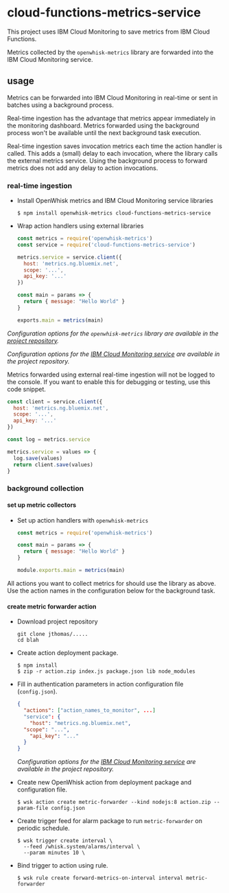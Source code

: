 # cloud-functions-metrics-service

This project uses IBM Cloud Monitoring to save metrics from IBM Cloud Functions.

Metrics collected by the `openwhisk-metrics` library are forwarded into the IBM Cloud Monitoring service.

## usage

Metrics can be forwarded into IBM Cloud Monitoring in real-time or sent in batches using a background process.

Real-time ingestion has the advantage that metrics appear immediately in the monitoring dashboard. Metrics forwarded using the background process won't be available until the next background task execution.

Real-time ingestion saves invocation metrics each time the action handler is called. This adds a (small) delay to each invocation, where the library calls the external metrics service. Using the background process to forward metrics does not add any delay to action invocations.

### real-time ingestion

- Install OpenWhisk metrics and IBM Cloud Monitoring service libraries

  ```
  $ npm install openwhisk-metrics cloud-functions-metrics-service
  ```

- Wrap action handlers using external libraries

  ```javascript
  const metrics = require('openwhisk-metrics')
  const service = require('cloud-functions-metrics-service')

  metrics.service = service.client({  
    host: 'metrics.ng.bluemix.net',
    scope: '...',
    api_key: '...'
  })

  const main = params => {
  	return { message: "Hello World" }
  }

  exports.main = metrics(main)
  ```

*Configuration options for the `openwhisk-metrics` library are available in the [project repository](https://github.com/jthomas/openwhisk-metrics).*

*Configuration options for the [IBM Cloud Monitoring service](https://console.bluemix.net/docs/services/cloud-monitoring/monitoring_ov.html#monitoring_ov) are available in the project repository.*

Metrics forwarded using external real-time ingestion will not be logged to the console. If you want to enable this for debugging or testing, use this code snippet.

```javascript
const client = service.client({  
  host: 'metrics.ng.bluemix.net',
  scope: '...',
  api_key: '...'
})

const log = metrics.service

metrics.service = values => {
  log.save(values)
  return client.save(values)
}
```

### background collection

#### set up metric collectors

- Set up action handlers with `openwhisk-metrics`

  ```javascript
  const metrics = require('openwhisk-metrics')

  const main = params => {
    return { message: "Hello World" }
  }

  module.exports.main = metrics(main) 
  ```

All actions you want to collect metrics for should use the library as above. Use the action names in the configuration below for the background task.

#### create metric forwarder action

- Download project repository

  ```
  git clone jthomas/.....
  cd blah
  ```


- Create action deployment package.

  ```
  $ npm install
  $ zip -r action.zip index.js package.json lib node_modules
  ```

- Fill in authentication parameters in action configuration file (`config.json`).

  ```json
  {
    "actions": ["action_names_to_monitor", ...]
    "service": {
      "host": "metrics.ng.bluemix.net",
  	"scope": "...",
      "api_key": "..."          
    }
  }
  ```

  *Configuration options for the [IBM Cloud Monitoring service](https://console.bluemix.net/docs/services/cloud-monitoring/monitoring_ov.html#monitoring_ov) are available in the project repository.*

- Create new OpenWhisk action from deployment package and configuration file.

  ```
  $ wsk action create metric-forwarder --kind nodejs:8 action.zip --param-file config.json
  ```

- Create trigger feed for alarm package to run `metric-forwarder` on periodic schedule. 

  ```
  $ wsk trigger create interval \
    --feed /whisk.system/alarms/interval \
    --param minutes 10 \
  ```

- Bind trigger to action using rule.

  ```
  $ wsk rule create forward-metrics-on-interval interval metric-forwarder
  ```

  ​



